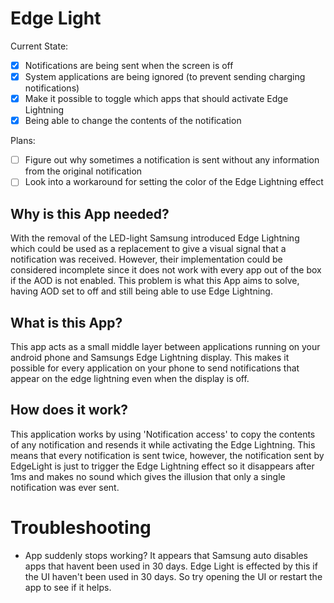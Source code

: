 # Edge Light

Current State:
- [X] Notifications are being sent when the screen is off
- [X] System applications are being ignored (to prevent sending charging notifications)
- [X] Make it possible to toggle which apps that should activate Edge Lightning 
- [X] Being able to change the contents of the notification

Plans:
- [ ] Figure out why sometimes a notification is sent without any information from the original notification
- [ ] Look into a workaround for setting the color of the Edge Lightning effect

## Why is this App needed?
With the removal of the LED-light Samsung introduced Edge Lightning which could be used as a replacement to give a visual signal that a notification was received. However, their implementation could be considered incomplete since it does not work with every app out of the box if the AOD is not enabled. This problem is what this App aims to solve, having AOD set to off and still being able to use Edge Lightning.

## What is this App?
This app acts as a small middle layer between applications running on your android phone and Samsungs Edge Lightning display. This makes it possible for every application on your phone to send notifications that appear on the edge lightning even when the display is off.

## How does it work?
This application works by using 'Notification access' to copy the contents of any notification and resends it while activating the Edge Lightning. This means that every notification is sent twice, however, the notification sent by EdgeLight is just to trigger the Edge Lightning effect so it disappears after 1ms and makes no sound which gives the illusion that only a single notification was ever sent.

# Troubleshooting
- App suddenly stops working? It appears that Samsung auto disables apps that havent been used in 30 days. Edge Light is effected by this if the UI haven't been used in 30 days. So try opening the UI or restart the app to see if it helps.
